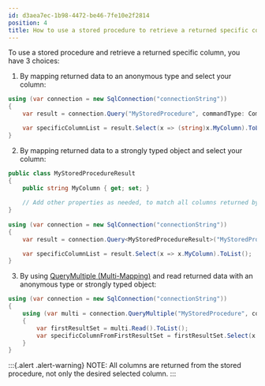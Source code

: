 ```yaml
---
id: d3aea7ec-1b98-4472-be46-7fe10e2f2814
position: 4
title: How to use a stored procedure to retrieve a returned specific column in Dapper?
---
```


To use a stored procedure and retrieve a returned specific column, you have 3 choices:

1. By mapping returned data to an anonymous type and select your column:

```csharp
using (var connection = new SqlConnection("connectionString"))
{
    var result = connection.Query("MyStoredProcedure", commandType: CommandType.StoredProcedure).ToList();

    var specificColumnList = result.Select(x => (string)x.MyColumn).ToList();
}
```

2. By mapping returned data to a strongly typed object and select your column:

```csharp
public class MyStoredProcedureResult
{
    public string MyColumn { get; set; }
	
    // Add other properties as needed, to match all columns returned by the stored procedure
}
	
using (var connection = new SqlConnection("connectionString"))
{
    var result = connection.Query<MyStoredProcedureResult>("MyStoredProcedure", commandType: CommandType.StoredProcedure).ToList();

    var specificColumnList = result.Select(x => x.MyColumn).ToList();
}
```

3. By using [QueryMultiple (Multi-Mapping)](/dapper-query/selecting-multiple-results) and read returned data with an anonymous type or strongly typed object:

```csharp
using (var connection = new SqlConnection("connectionString"))
{
    using (var multi = connection.QueryMultiple("MyStoredProcedure", commandType: CommandType.StoredProcedure))
    {
        var firstResultSet = multi.Read().ToList();
        var specificColumnFromFirstResultSet = firstResultSet.Select(x => (string)x.MyColumn).ToList();
    }
}
```

:::{.alert .alert-warning}
NOTE: All columns are returned from the stored procedure, not only the desired selected column.
:::